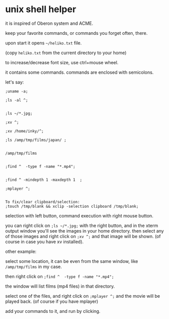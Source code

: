 # unix shell helper

it is inspired of Oberon system and ACME.

keep your favorite commands, or commands you forget often, there.

upon start it opens `~/heliko.txt` file.

(copy `heliko.txt` from the current directory to your home)

to increase/decrease font size, use ctrl+mouse wheel.

it contains some commands. commands are enclosed with semicolons.

let's say:

```
;uname -a;

;ls -al ^;


;ls ~/*.jpg;

;xv ^;

;xv /home/inky/^;

;ls /amp/tmp/films/japan/ ;


/amp/tmp/films


;find ^  -type f -name "*.mp4";


;find ^ -mindepth 1 -maxdepth 1  ;

;mplayer ^;


To fix/clear clipboard/selection:
;touch /tmp/blank && xclip -selection clipboard /tmp/blank;
```


selection with left button, command execution with right mouse button.

you can right click on `;ls ~/*.jpg;` with the right button, and in the xterm output window you'll see the images in your home directory.
then select any of those images and right click on `;xv ^;` and that image will be shown. (of course in case you have xv installed).

other example:

select some location, it can be even from the same window, like `/amp/tmp/films` in my case.

then right click on `;find ^  -type f -name "*.mp4";`

the window will list films (mp4 files) in that directory.

select one of the files, and right click on `;mplayer ^;` and the movie will be played back. (of course if you have mplayer)

add your commands to it, and run by clicking.
